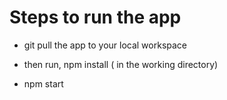 
# Steps to run the app

* git pull the app to your local workspace

* then run, npm install ( in the working directory)

* npm start


